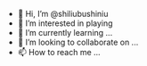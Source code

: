 - 👋 Hi, I’m @shiliubushiniu
- 👀 I’m interested in playing
- 🌱 I’m currently learning ...
- 💞️ I’m looking to collaborate on ...
- 📫 How to reach me ...

<!---
shiliubushiniu/shiliubushiniu is a ✨ special ✨ repository because its `README.md` (this file) appears on your GitHub profile.
You can click the Preview link to take a look at your changes.
--->
